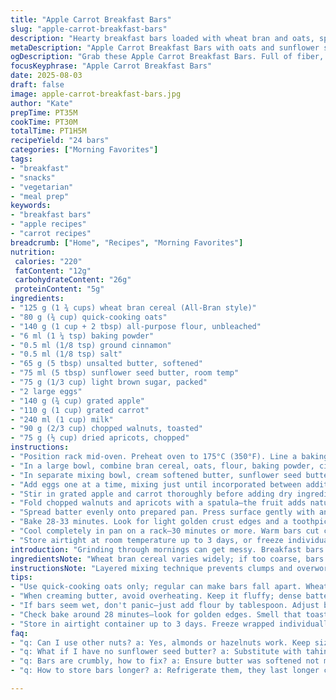 ```yaml
---
title: "Apple Carrot Breakfast Bars"
slug: "apple-carrot-breakfast-bars"
description: "Hearty breakfast bars loaded with wheat bran and oats, spiced lightly with cinnamon. Crunchy pecans swapped for walnuts for a different bite, and almond butter replaced by sunflower seed butter. Apples and carrots shredded fresh, combined with chopped dried apricots instead of dates. Butter softened not melted keeps the structure right. A touch more flour for sturdier bars. Oven set a bit lower, bake time adjusted. Texture dense but tender, moisture balanced for grab-and-go. Notes on substitutions and tips to avoid sogginess and crumbly edges included."
metaDescription: "Apple Carrot Breakfast Bars with oats and sunflower seed butter. Perfect for a grab-and-go breakfast rich in fiber."
ogDescription: "Grab these Apple Carrot Breakfast Bars. Full of fiber, crunchy walnuts, and dried apricots. A perfect breakfast solution."
focusKeyphrase: "Apple Carrot Breakfast Bars"
date: 2025-08-03
draft: false
image: apple-carrot-breakfast-bars.jpg
author: "Kate"
prepTime: PT35M
cookTime: PT30M
totalTime: PT1H5M
recipeYield: "24 bars"
categories: ["Morning Favorites"]
tags:
- "breakfast"
- "snacks"
- "vegetarian"
- "meal prep"
keywords:
- "breakfast bars"
- "apple recipes"
- "carrot recipes"
breadcrumb: ["Home", "Recipes", "Morning Favorites"]
nutrition: 
 calories: "220"
 fatContent: "12g"
 carbohydrateContent: "26g"
 proteinContent: "5g"
ingredients:
- "125 g (1 ¾ cups) wheat bran cereal (All-Bran style)"
- "80 g (¾ cup) quick-cooking oats"
- "140 g (1 cup + 2 tbsp) all-purpose flour, unbleached"
- "6 ml (1 ¼ tsp) baking powder"
- "0.5 ml (1/8 tsp) ground cinnamon"
- "0.5 ml (1/8 tsp) salt"
- "65 g (5 tbsp) unsalted butter, softened"
- "75 ml (5 tbsp) sunflower seed butter, room temp"
- "75 g (1/3 cup) light brown sugar, packed"
- "2 large eggs"
- "140 g (¾ cup) grated apple"
- "110 g (1 cup) grated carrot"
- "240 ml (1 cup) milk"
- "90 g (2/3 cup) chopped walnuts, toasted"
- "75 g (½ cup) dried apricots, chopped"
instructions:
- "Position rack mid-oven. Preheat oven to 175°C (350°F). Line a baking sheet measuring approximately 43 x 30 cm (17 x 12 in) with parchment, leaving extra sides to lift bars out easily. Butter under parchment to prevent sliding."
- "In a large bowl, combine bran cereal, oats, flour, baking powder, cinnamon, and salt. Whisk to distribute ingredients evenly. Set aside."
- "In separate mixing bowl, cream softened butter, sunflower seed butter, and brown sugar using a hand mixer or stand mixer on medium speed until light and fluffy, around 2 minutes. Avoid overheating butter or mix will separate."
- "Add eggs one at a time, mixing just until incorporated between additions. Overbeating eggs toughens the texture."
- "Stir in grated apple and carrot thoroughly before adding dry ingredients in 3 parts, alternating with milk in 2 parts; begin and end with dry ingredients. Mix until just combined—resist urge to overmix to keep bars tender."
- "Fold chopped walnuts and apricots with a spatula—the fruit adds natural moisture and chew. If mix appears too wet, sprinkle in a tablespoon more flour."
- "Spread batter evenly onto prepared pan. Press surface gently with an offset spatula or your clean hands to compact; ensures bars hold shape when sliced."
- "Bake 28-33 minutes. Look for light golden crust edges and a toothpick inserted near center coming out with a few moist crumbs but no raw batter. Smell deep toasted aroma hinting at nuts and lightly caramelized sugar."
- "Cool completely in pan on a rack—30 minutes or more. Warm bars cut crumbly, so patience important. Use parchment edges to lift bars and slice into 24 squares with a serrated knife to avoid crushing."
- "Store airtight at room temperature up to 3 days, or freeze individually wrapped for convenience. Reheat gently to restore softness."
introduction: "Grinding through mornings can get messy. Breakfast bars pressed with wheat bran and oats—fiber-rich for slow burn. Flakes mingle with shredded carrot and apple for moist texture. Switched pecans to walnuts; walnuts toast up beautifully, a bit earthier. Dried apricots step in for dates, bringing tart sweetness and chew that cuts the richness. Almond butter swapped for sunflower seed butter; nut allergies or just to mix flavors. Butter not melted but softened, crucial for structure and mouthfeel. Carrots finely grated, not chunked—no surprises, even bake. Brown sugar measured with care, too much sugar hides spice and moisture balance. Parchment taped in pan, edges left long—pull out bars once cooled fully. Best cut cold. Oven set at 175°C steady and slow for even bake through; crust golden, smell deep toasted nutty. Patience in cooling. Not too dry, not too mushy—handle like a pro and your kitchen will thank you."
ingredientsNote: "Wheat bran cereal varies widely; if too coarse, bars get dry. Oats must be quick-cooking; old-fashioned slow-cook oats won’t bind properly. Replace sunflower seed butter with tahini for an unexpected earthiness. Butter shouldn’t be melted—too liquid ruins crumb and spread. Use light brown sugar for slight molasses flavor and moisture; white granulated won't behave the same. Sub whole wheat flour for some or all to bump fiber, expect denser bars. If dried apricots aren’t at hand, swap with figs or cranberries for texture but beware moisture differences—reduce milk if dry more. Shredding apple and carrot on the finest side avoids damp pockets that cause uneven rise. Toast nuts ahead, cool before chopping. Salt is key—don’t skimp; it lifts flavors and balances sweetness precisely."
instructionsNote: "Layered mixing technique prevents clumps and overworked gluten. Cream butter and nut butter for air incorporation; sloppy soft butter leads to dense finish. Eggs added one by one to stabilize batter. Alternate dry and wet ingredients to distribute moisture evenly and avoid lumps. Fold in nuts and fruit at the end; mixing nuts too early causes them to break down. Press batter uniformly; uneven thickness causes some bars to overbake or stay soggy. Bake time window tight; start checking at 28 minutes. Toothpick test: remove when crumbs stick but no wet batter. Smell for nutty toasted fragrances—if you catch faint caramel hints, edges are done. Cool fully before cutting; warm bars crumble. For sturdier bars, refrigerate briefly, then slice sharp with serrated knife. Store in airtight container; freeze individually wrapped for ultimate make-ahead breakfast. Reheat in microwave for 10 seconds to regain softness without drying."
tips:
- "Use quick-cooking oats only; regular can make bars fall apart. Wheat bran variety impacts moisture; coarser might make them dry. Grate carrots and apples finely—no chunks."
- "When creaming butter, avoid overheating. Keep it fluffy; dense batter results from melted butter. Eggs in one by one; each mixes well in. Add milk alternately, too—this distributes moisture."
- "If bars seem wet, don't panic—just add flour by tablespoon. Adjust based on mix consistency. Press batter firmly in pan. Uneven layering leads to some bars overbaking, others undercooked."
- "Check bake around 28 minutes—look for golden edges. Smell that toasted aroma? That's a sign. Toothpick test—show crumbs, no wet batter means done middle. Patience in cooling pays off."
- "Store in airtight container up to 3 days. Freeze wrapped individually for better texture later. Reheat briefly in a microwave—10 seconds should do—avoid drying out."
faq:
- "q: Can I use other nuts? a: Yes, almonds or hazelnuts work. Keep size similar to walnuts. Chop well to mix evenly. Taste might shift."
- "q: What if I have no sunflower seed butter? a: Substitute with tahini. Different flavor but good alternative. Or use peanut butter if no allergies."
- "q: Bars are crumbly, how to fix? a: Ensure butter was softened not melted. Maybe too much flour added. Mixing properly can also help bind better."
- "q: How to store bars longer? a: Refrigerate them, they last longer cold. Wrap tightly to avoid air. Freezing extends life massively, but moisture can vary."

---
```

